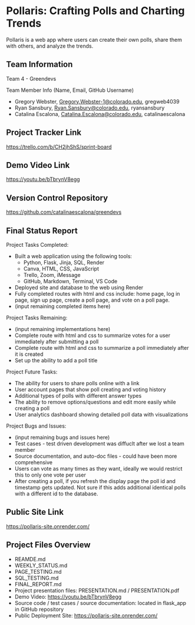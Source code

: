 # Pollaris: Crafting Polls and Charting Trends  
Pollaris is a web app where users can create their own polls, share them with others, and analyze the trends.

## Team Information
Team 4 - Greendevs

Team Member Info (Name, Email, GitHub Username)
* Gregory Webster, Gregory.Webster-1@colorado.edu, gregweb4039
* Ryan Sansbury, Ryan.Sansbury@colorado.edu, ryansansbury
* Catalina Escalona, Catalina.Escalona@colorado.edu, catalinaescalona

## Project Tracker Link  
https://trello.com/b/CH2jhShS/sprint-board 

## Demo Video Link
https://youtu.be/bTbrynV8egg

## Version Control Repository
https://github.com/catalinaescalona/greendevs

## Final Status Report  

Project Tasks Completed:
* Built a web application using the following tools:
    * Python, Flask, Jinja, SQL, Render
    * Canva, HTML, CSS, JavaScript
    * Trello, Zoom, iMessage
    * GitHub, Markdown, Terminal, VS Code  
* Deployed site and database to the web using Render
* Fully completed routes with html and css include: home page, log in page, sign up page, create a poll page, and vote on a poll page.
* (input remaining completed items here)

Project Tasks Remaining:
* (input remaining implementations here)
* Complete route with html and css to summarize votes for a user immediately after submitting a poll
* Complete route with html and css to summarize a poll immediately after it is created
* Set up the ability to add a poll title

Project Future Tasks:
* The ability for users to share polls online with a link
* User account pages that show poll creating and voting history
* Additional types of polls with different answer types
* The ability to remove options/questions and edit more easily while creating a poll
* User analytics dashboard showing detailed poll data with visualizations

Project Bugs and Issues:
* (input remaining bugs and issues here)
* Test cases - test driven development was diffuclt after we lost a team member
* Source documentation, and auto-doc files - could have been more comprehensive
* Users can vote as many times as they want, ideally we would restrict this to only one vote per user
* After creating a poll, if you refresh the display page the poll id and timestamp gets updated. Not sure if this adds additional identical polls with a different id to the database.

## Public Site Link
https://pollaris-site.onrender.com/

## Project Files Overview
* REAMDE.md  
* WEEKLY_STATUS.md  
* PAGE_TESTING.md  
* SQL_TESTING.md  
* FINAL_REPORT.md  
* Project presentation files: PRESENTATION.md / PRESENTATION.pdf 
* Demo Video: https://youtu.be/bTbrynV8egg
* Source code / test cases / source documentation: located in flask_app in GitHub repository
* Public Deployment Site: https://pollaris-site.onrender.com/
